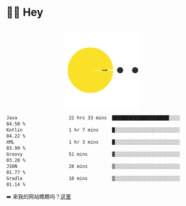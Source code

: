
# 👋🏻 Hey
<div align="center">
	<br>
	<img src="https://raw.githubusercontent.com/Aniket965/Aniket965/master/pacman.svg?sanitize=true" width="200" height="200">
	<br>
</div>

<!--START_SECTION:waka-->

```text
Java                   22 hrs 33 mins  █████████████████████░░░░   84.50 %
Kotlin                 1 hr 7 mins     █░░░░░░░░░░░░░░░░░░░░░░░░   04.22 %
XML                    1 hr 3 mins     █░░░░░░░░░░░░░░░░░░░░░░░░   03.99 %
Groovy                 51 mins         ▓░░░░░░░░░░░░░░░░░░░░░░░░   03.20 %
JSON                   28 mins         ▒░░░░░░░░░░░░░░░░░░░░░░░░   01.77 %
Gradle                 18 mins         ▒░░░░░░░░░░░░░░░░░░░░░░░░   01.14 %
```

<!--END_SECTION:waka-->

 ➡️  来我的网站瞧瞧吗？[这里](https://www.shaolongfei.com)
